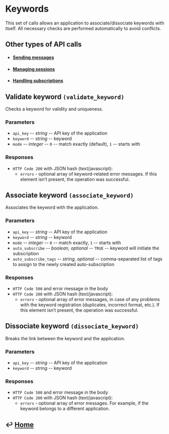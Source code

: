 Keywords
========

This set of calls allows an application to associate/dissociate keywords with itself. All necessary checks are performed automatically to avoid conflicts.

Other types of API calls
------------------------

- #### [Sending messages](https://github.com/RecessMobile/API/tree/master/sections/api/messaging.md)

- #### [Managing sessions](https://github.com/RecessMobile/API/tree/master/sections/api/sessions.md)

- #### [Handling subscriptions](https://github.com/RecessMobile/API/tree/master/sections/api/subscriptions.md)


Validate keyword `(validate_keyword)`
-------------------------------------

Checks a keyword for validity and uniqueness.

### Parameters

-   `api_key` -- *string* -- API key of the application
-   `keyword` -- *string* -- keyword
-   `mode` -- *integer* -- `0` -- match exactly (default), `1` -- starts with

### Responses

-   `HTTP Code 200` with JSON hash (text/javascript):
    -   `errors` - optional array of keyword-related error messages. If
        this element isn’t present, the operation was successful.

Associate keyword `(associate_keyword)`
---------------------------------------

Associates the keyword with the application.

### Parameters

-   `api_key` -- *string* -- API key of the application
-   `keyword` -- *string* -- keyword
-   `mode` -- *integer* -- `0` -- match exactly, `1` -- starts with
-   `auto_subscribe` -- *boolean, optional* -- `TRUE` -- keyword will initiate
    the subscription
-   `auto_subscribe_tags` -- *string, optional* -- comma-separated list of
    tags to assign to the newly created auto-subscription

### Responses

-   `HTTP Code 500` and error message in the body
-   `HTTP Code 200` with JSON hash (text/javascript):
    -   `errors` - optional array of error messages, in case of any
        problems with the keyword registration (duplicates, incorrect
        format, etc.). If this element isn’t present, the operation was
        successful.

Dissociate keyword `(dissociate_keyword)`
-----------------------------------------

Breaks the link between the keyword and the application.

### Parameters

-   `api_key` -- *string* -- API key of the application
-   `keyword` -- *string* -- keyword

### Responses

-   `HTTP Code 500` and error message in the body
-   `HTTP Code 200` with JSON hash (text/javascript):
    -   `errors` - optional array of error messages. For example, if the
        keyword belongs to a different application.


&#8617; [Home](https://github.com/RecessMobile/API)
--------------
